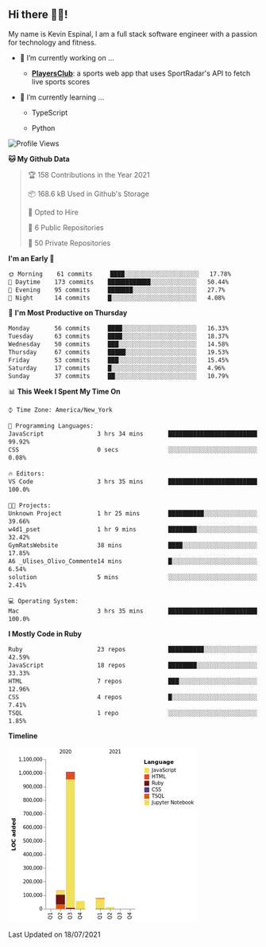 ## Hi there 👋🏽!

My name is Kevin Espinal, I am a full stack software engineer with a passion for technology and fitness.

- 🔭 I’m currently working on ...

     - **[PlayersClub](https://playersclub.herokuapp.com/#/)**: a sports web app that uses SportRadar's API to fetch live sports scores

- 🌱 I’m currently learning ...

     - TypeScript
     
     - Python
     
<!--START_SECTION:waka-->
![Profile Views](http://img.shields.io/badge/Profile%20Views-0-blue)

**🐱 My Github Data** 

> 🏆 158 Contributions in the Year 2021
 > 
> 📦 168.6 kB Used in Github's Storage 
 > 
> 💼 Opted to Hire
 > 
> 📜 6 Public Repositories 
 > 
> 🔑 50 Private Repositories  
 > 
**I'm an Early 🐤** 

```text
🌞 Morning    61 commits     ████░░░░░░░░░░░░░░░░░░░░░   17.78% 
🌆 Daytime    173 commits    ████████████░░░░░░░░░░░░░   50.44% 
🌃 Evening    95 commits     ███████░░░░░░░░░░░░░░░░░░   27.7% 
🌙 Night      14 commits     █░░░░░░░░░░░░░░░░░░░░░░░░   4.08%

```
📅 **I'm Most Productive on Thursday** 

```text
Monday       56 commits     ████░░░░░░░░░░░░░░░░░░░░░   16.33% 
Tuesday      63 commits     ████░░░░░░░░░░░░░░░░░░░░░   18.37% 
Wednesday    50 commits     ███░░░░░░░░░░░░░░░░░░░░░░   14.58% 
Thursday     67 commits     █████░░░░░░░░░░░░░░░░░░░░   19.53% 
Friday       53 commits     ███░░░░░░░░░░░░░░░░░░░░░░   15.45% 
Saturday     17 commits     █░░░░░░░░░░░░░░░░░░░░░░░░   4.96% 
Sunday       37 commits     ██░░░░░░░░░░░░░░░░░░░░░░░   10.79%

```


📊 **This Week I Spent My Time On** 

```text
⌚︎ Time Zone: America/New_York

💬 Programming Languages: 
JavaScript               3 hrs 34 mins       █████████████████████████   99.92% 
CSS                      0 secs              ░░░░░░░░░░░░░░░░░░░░░░░░░   0.08%

🔥 Editors: 
VS Code                  3 hrs 35 mins       █████████████████████████   100.0%

🐱‍💻 Projects: 
Unknown Project          1 hr 25 mins        ██████████░░░░░░░░░░░░░░░   39.66% 
w4d1_pset                1 hr 9 mins         ████████░░░░░░░░░░░░░░░░░   32.42% 
GymRatsWebsite           38 mins             ████░░░░░░░░░░░░░░░░░░░░░   17.85% 
A6 _Ulises_Olivo_Commente14 mins             █░░░░░░░░░░░░░░░░░░░░░░░░   6.54% 
solution                 5 mins              ░░░░░░░░░░░░░░░░░░░░░░░░░   2.41%

💻 Operating System: 
Mac                      3 hrs 35 mins       █████████████████████████   100.0%

```

**I Mostly Code in Ruby** 

```text
Ruby                     23 repos            ██████████░░░░░░░░░░░░░░░   42.59% 
JavaScript               18 repos            ████████░░░░░░░░░░░░░░░░░   33.33% 
HTML                     7 repos             ███░░░░░░░░░░░░░░░░░░░░░░   12.96% 
CSS                      4 repos             █░░░░░░░░░░░░░░░░░░░░░░░░   7.41% 
TSQL                     1 repo              ░░░░░░░░░░░░░░░░░░░░░░░░░   1.85%

```


**Timeline**

![Chart not found](https://raw.githubusercontent.com/espinalk212/espinalk212/main/charts/bar_graph.png) 


 Last Updated on 18/07/2021
<!--END_SECTION:waka-->


<!--
**espinalk212/espinalk212** is a ✨ _special_ ✨ repository because its `README.md` (this file) appears on your GitHub profile.

Here are some ideas to get you started:

- 🔭 I’m currently working on ...
- 🌱 I’m currently learning ...
- 👯 I’m looking to collaborate on ...
- 🤔 I’m looking for help with ...
- 💬 Ask me about ...
- 📫 How to reach me: ...
- 😄 Pronouns: ...
- ⚡ Fun fact: ...
-->
